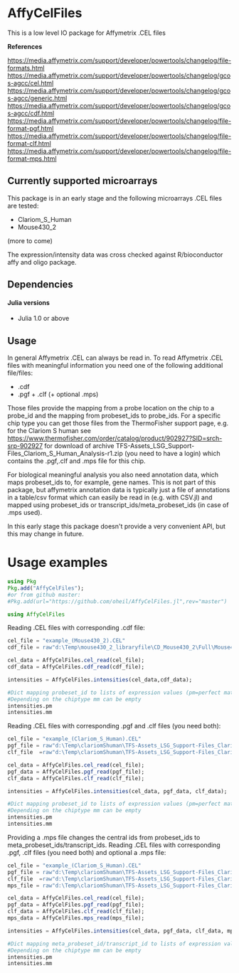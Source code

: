 # AffyCelFiles

This is a low level IO package for Affymetrix .CEL files

**References**

https://media.affymetrix.com/support/developer/powertools/changelog/file-formats.html
https://media.affymetrix.com/support/developer/powertools/changelog/gcos-agcc/cel.html
https://media.affymetrix.com/support/developer/powertools/changelog/gcos-agcc/generic.html
https://media.affymetrix.com/support/developer/powertools/changelog/gcos-agcc/cdf.html
https://media.affymetrix.com/support/developer/powertools/changelog/file-format-pgf.html
https://media.affymetrix.com/support/developer/powertools/changelog/file-format-clf.html
https://media.affymetrix.com/support/developer/powertools/changelog/file-format-mps.html

## Currently supported microarrays

This package is in an early stage and the following microarrays .CEL files are tested:
* Clariom_S_Human
* Mouse430_2

(more to come)

The expression/intensity data was cross checked against R/bioconductor affy and oligo package.

## Dependencies

#### Julia versions

* Julia 1.0 or above

## Usage

In general Affymetrix .CEL can always be read in. To read Affymetrix .CEL files with meaningful information you need one of the following additional file/files:
* .cdf
* .pgf + .clf (+ optional .mps)

Those files provide the mapping from a probe location on the chip to a probe_id and the mapping from probeset_ids to probe_ids. For a specific chip type you
can get those files from the ThermoFisher support page, e.g. for the Clariom S human see https://www.thermofisher.com/order/catalog/product/902927?SID=srch-srp-902927
for download of archive TFS-Assets_LSG_Support-Files_Clariom_S_Human_Analysis-r1.zip (you need to have a login) which contains the .pgf,.clf and .mps file for this chip.

For biological meaningful analysis you also need annotation data, which maps probeset_ids to, for example, gene names. This is not part of this package, but
affymetrix annotation data is typically just a file of annotations in a table/csv format which can easily be read in (e.g. with CSV.jl) and mapped using probeset_ids or transcript_ids/meta_probeset_ids (in case of .mps used).

In this early stage this package doesn't provide a very convenient API, but this may change in future.

# Usage examples

```julia
using Pkg
Pkg.add("AffyCelFiles");
#or from github master:
#Pkg.add(url="https://github.com/oheil/AffyCelFiles.jl",rev="master")

using AffyCelFiles
```

Reading .CEL files with corresponding .cdf file:
```julia
cel_file = "example_(Mouse430_2).CEL"
cdf_file = raw"d:\Temp\mouse430_2_libraryfile\CD_Mouse430_2\Full\Mouse430_2\LibFiles\Mouse430_2.cdf"

cel_data = AffyCelFiles.cel_read(cel_file);
cdf_data = AffyCelFiles.cdf_read(cdf_file);

intensities = AffyCelFiles.intensities(cel_data,cdf_data);

#Dict mapping probeset_id to lists of expression values (pm=perfect match, mm=mismatch).
#Depending on the chiptype mm can be empty
intensities.pm
intensities.mm
```
Reading .CEL files with corresponding .pgf and .clf files (you need both):
```julia
cel_file = "example_(Clariom_S_Human).CEL"
pgf_file = raw"d:\Temp\clariomShuman\TFS-Assets_LSG_Support-Files_Clariom_S_Human_Analysis-r1\Clariom_S_Human.r1.pgf"
clf_file  =raw"d:\Temp\clariomShuman\TFS-Assets_LSG_Support-Files_Clariom_S_Human_Analysis-r1\Clariom_S_Human.r1.clf"

cel_data = AffyCelFiles.cel_read(cel_file);
pgf_data = AffyCelFiles.pgf_read(pgf_file);
clf_data = AffyCelFiles.clf_read(clf_file);

intensities = AffyCelFiles.intensities(cel_data, pgf_data, clf_data);

#Dict mapping probeset_id to lists of expression values (pm=perfect match, mm=mismatch).
#Depending on the chiptype mm can be empty
intensities.pm
intensities.mm
```
Providing a .mps file changes the central ids from probeset_ids to meta_probeset_ids/transcript_ids.
Reading .CEL files with corresponding .pgf, .clf files (you need both) and optional a .mps file:
```julia
cel_file = "example_(Clariom_S_Human).CEL"
pgf_file = raw"d:\Temp\clariomShuman\TFS-Assets_LSG_Support-Files_Clariom_S_Human_Analysis-r1\Clariom_S_Human.r1.pgf"
clf_file  =raw"d:\Temp\clariomShuman\TFS-Assets_LSG_Support-Files_Clariom_S_Human_Analysis-r1\Clariom_S_Human.r1.clf"
mps_file = raw"d:\Temp\clariomShuman\TFS-Assets_LSG_Support-Files_Clariom_S_Human_Analysis-r1\Clariom_S_Human.r1.mps"

cel_data = AffyCelFiles.cel_read(cel_file);
pgf_data = AffyCelFiles.pgf_read(pgf_file);
clf_data = AffyCelFiles.clf_read(clf_file);
mps_data = AffyCelFiles.mps_read(mps_file);

intensities = AffyCelFiles.intensities(cel_data, pgf_data, clf_data, mps_data);

#Dict mapping meta_probeset_id/transcript_id to lists of expression values (pm=perfect match, mm=mismatch).
#Depending on the chiptype mm can be empty
intensities.pm
intensities.mm
```










